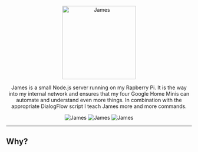 <p align="center">
    <img alt="James" src="https://raw.githubusercontent.com/simonmilz/james/master/assets/img/james.png" width="200">
</p>

<p align="center">
    James is a small Node.js server running on my Rapberry Pi. It is the way into my internal network and ensures that my four Google Home Minis can automate and understand even more things. In combination with the appropriate DialogFlow script I teach James more and more commands.
</p>

<p align="center">
  <img alt="James" src="https://img.shields.io/github/last-commit/simonmilz/james.svg">
  <img alt="James" src="https://img.shields.io/github/languages/code-size/simonmilz/james.svg">
  <img alt="James" src="https://img.shields.io/github/languages/top/simonmilz/james.svg">
</p>

---

## Why?

